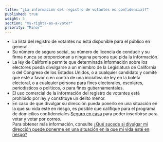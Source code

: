 ```yaml
---
title: "¿La información del registro de votantes es confidencial?"
published: true
weight: 5
section: "my-rights-as-a-voter"
priority: "Minor"
---
```

- La lista del registro de votantes no está disponible para el público en general.
- Su número de seguro social, su número de licencia de conducir y su firma nunca se proporcionan a ninguna persona que pida la información.
- La ley de California permite que determinada información sobre los electores pueda divulgarse a un miembro de la Legislatura de California o del Congreso de los Estados Unidos, o a cualquier candidato y comité que esté a favor o en contra de una iniciativa de ley en la boleta electoral, o a cualquier persona para fines electorales, escolares, periodísticos o políticos, o para fines gubernamentales. 
- El uso comercial de la información del registro de votantes está prohibido por ley y constituye un delito menor.
- En caso de que divulgar su dirección pueda ponerlo en una situación en la que su vida esté en riesgo, es posible que califique para el programa de domicilios confidenciales [Seguro en casa](http://www.sos.ca.gov/registries/safe-home/) para poder inscribirse para votar y votar por correo.  
	Para obtener más información, consulte [¿Qué sucede si divulgar mi dirección puede ponerme en una situación en la que mi vida esté en riesgo?](#menu-item-¿qué-sucede-si-divulgar-mi-dirección-puede-ponerme-en-una-situación-en-la-que-mi-vida-esté-en-riesgo)
